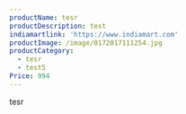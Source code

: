 ```yaml
---
productName: tesr
productDescription: test
indiamartlink: 'https://www.indiamart.com'
productImage: /image/0172017111254.jpg
productCategory:
  - tesr
  - test5
Price: 994
---
```

tesr
